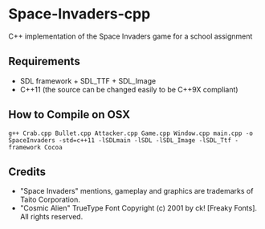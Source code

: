 Space-Invaders-cpp
==================

C++ implementation of the Space Invaders game for a school assignment

Requirements
-------------
- SDL framework + SDL_TTF + SDL_Image
- C++11 (the source can be changed easily to be C++9X compliant)

How to Compile on OSX
-------------
```
g++ Crab.cpp Bullet.cpp Attacker.cpp Game.cpp Window.cpp main.cpp -o SpaceInvaders -std=c++11 -lSDLmain -lSDL -lSDL_Image -lSDL_Ttf -framework Cocoa
```

Credits
-------------
- "Space Invaders" mentions, gameplay and graphics are trademarks of Taito Corporation.
- "Cosmic Alien" TrueType Font Copyright (c) 2001 by ck! [Freaky Fonts]. All rights reserved.